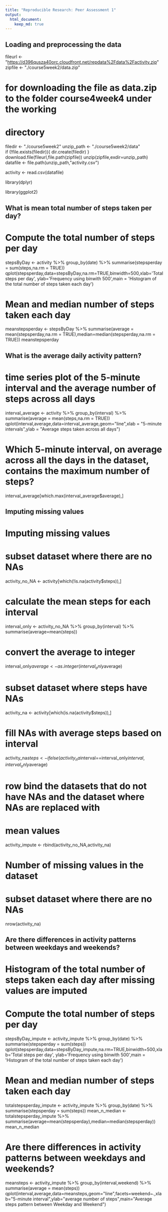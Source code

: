 ```yaml
---
title: "Reproducible Research: Peer Assessment 1"
output: 
  html_document:
    keep_md: true
---
```



## Loading and preprocessing the data
fileurl <- "https://d396qusza40orc.cloudfront.net/repdata%2Fdata%2Factivity.zip"
zipfile <- "./course5week2/data.zip" 
# for downloading the file as data.zip to the folder course4week4 under the working
# directory
filedir <- "./course5week2"
unzip_path <- "./course5week2/data"  
if (!file.exists(filedir)){
  dir.create(filedir)
}
download.file(fileurl,file.path(zipfile))
unzip(zipfile,exdir=unzip_path) 
datafile <- file.path(unzip_path,"activity.csv")

activity <- read.csv(datafile)

library(dplyr)

library(ggplot2)

## What is mean total number of steps taken per day?
# Compute the total number of steps per day
stepsByDay <- activity %>% group_by(date) %>% summarise(stepsperday = sum(steps,na.rm = TRUE))
qplot(stepsperday,data=stepsByDay,na.rm=TRUE,binwidth=500,xlab='Total steps per day', ylab='Frequency using binwith 500',main = 'Histogram of the total number of steps taken each day')
# Mean and median number of steps taken each day
meanstepsperday <- stepsByDay %>% summarise(average = mean(stepsperday,na.rm = TRUE),median=median(stepsperday,na.rm = TRUE))
meanstepsperday

## What is the average daily activity pattern?
# time series plot of the 5-minute interval and the average number of steps across all days
interval_average <- activity %>% group_by(interval) %>% summarise(average = mean(steps,na.rm = TRUE))
qplot(interval,average,data=interval_average,geom="line",xlab = "5-minute intervals",ylab = "Average steps taken across all days")
# Which 5-minute interval, on average across all the days in the dataset, contains the maximum number of steps?
  interval_average[which.max(interval_average$average),]

## Imputing missing values
# Imputing missing values
  # subset dataset where there are no NAs
  activity_no_NA <- activity[which(!is.na(activity$steps)),]
  # calculate the mean steps for each interval
  interval_only <- activity_no_NA %>% group_by(interval) %>% summarise(average=mean(steps)) 
  # convert the average to integer
  interval_only$average <- as.integer(interval_only$average)
  # subset dataset where steps have NAs
  activity_na <- activity[which(is.na(activity$steps)),]
  # fill NAs with average steps based on interval
  activity_na$steps <- ifelse(activity_na$interval==interval_only$interval,interval_only$average)
  # row bind the datasets that do not have NAs and the dataset where NAs are replaced with
  # mean values
  activity_impute <- rbind(activity_no_NA,activity_na)
# Number of missing values in the dataset
  # subset dataset where there are no NAs
  nrow(activity_na)

## Are there differences in activity patterns between weekdays and weekends?

 # Histogram of the total number of steps taken each day after missing values are imputed
  # Compute the total number of steps per day
  stepsByDay_impute <- activity_impute %>% group_by(date) %>% summarise(stepsperday = sum(steps))
  qplot(stepsperday,data=stepsByDay_impute,na.rm=TRUE,binwidth=500,xlab='Total steps per day', ylab='Frequency using binwith 500',main = 'Histogram of the total number of steps taken each day')
  
  
 #  Mean and median number of steps taken each day
  totalstepsperday_impute <- activity_impute %>% group_by(date) %>% summarise(stepsperday = sum(steps))
  mean_n_median <- totalstepsperday_impute %>% summarise(average=mean(stepsperday),median=median(stepsperday))
  mean_n_median
  
  
 # Are there differences in activity patterns between weekdays and weekends?
  meansteps <- activity_impute %>% group_by(interval,weekend) %>%   summarise(average = mean(steps))
  qplot(interval,average,data=meansteps,geom="line",facets=weekend~.,xlab="5-minute interval",ylab="average number of steps",main="Average steps pattern between Weekday and Weekend")
















           
